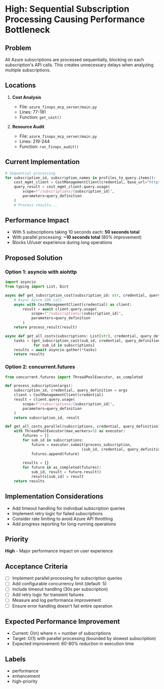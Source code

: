 # High: Sequential Subscription Processing Causing Performance Bottleneck

## Problem
All Azure subscriptions are processed sequentially, blocking on each subscription's API calls. This creates unnecessary delays when analyzing multiple subscriptions.

## Locations
1. **Cost Analysis**
   - File: `azure_finops_mcp_server/main.py`
   - Lines: 77-181
   - Function: `get_cost()`

2. **Resource Audit**
   - File: `azure_finops_mcp_server/main.py`
   - Lines: 219-244
   - Function: `run_finops_audit()`

## Current Implementation
```python
# Sequential processing
for subscription_id, subscription_names in profiles_to_query.items():
    cost_mgmt_client = CostManagementClient(credential, base_url="https://management.azure.com")
    query_result = cost_mgmt_client.query.usage(
        scope=f"/subscriptions/{subscription_id}",
        parameters=query_definition
    )
    # Process results...
```

## Performance Impact
- With 5 subscriptions taking 10 seconds each: **50 seconds total**
- With parallel processing: **~10 seconds total** (80% improvement)
- Blocks UI/user experience during long operations

## Proposed Solution

### Option 1: asyncio with aiohttp
```python
import asyncio
from typing import List, Dict

async def get_subscription_cost(subscription_id: str, credential, query_definition) -> Dict:
    # Async Azure SDK call
    async with CostManagementClient(credential) as client:
        result = await client.query.usage(
            scope=f"/subscriptions/{subscription_id}",
            parameters=query_definition
        )
    return process_result(result)

async def get_all_costs(subscriptions: List[str], credential, query_definition):
    tasks = [get_subscription_cost(sub_id, credential, query_definition) 
             for sub_id in subscriptions]
    results = await asyncio.gather(*tasks)
    return results
```

### Option 2: concurrent.futures
```python
from concurrent.futures import ThreadPoolExecutor, as_completed

def process_subscription(args):
    subscription_id, credential, query_definition = args
    client = CostManagementClient(credential)
    result = client.query.usage(
        scope=f"/subscriptions/{subscription_id}",
        parameters=query_definition
    )
    return subscription_id, result

def get_all_costs_parallel(subscriptions, credential, query_definition):
    with ThreadPoolExecutor(max_workers=5) as executor:
        futures = []
        for sub_id in subscriptions:
            future = executor.submit(process_subscription, 
                                   (sub_id, credential, query_definition))
            futures.append(future)
        
        results = {}
        for future in as_completed(futures):
            sub_id, result = future.result()
            results[sub_id] = result
    return results
```

## Implementation Considerations
- Add timeout handling for individual subscription queries
- Implement retry logic for failed subscriptions
- Consider rate limiting to avoid Azure API throttling
- Add progress reporting for long-running operations

## Priority
**High** - Major performance impact on user experience

## Acceptance Criteria
- [ ] Implement parallel processing for subscription queries
- [ ] Add configurable concurrency limit (default: 5)
- [ ] Include timeout handling (30s per subscription)
- [ ] Add retry logic for transient failures
- [ ] Measure and log performance improvement
- [ ] Ensure error handling doesn't fail entire operation

## Expected Performance Improvement
- Current: O(n) where n = number of subscriptions
- Target: O(1) with parallel processing (bounded by slowest subscription)
- Expected improvement: 60-80% reduction in execution time

## Labels
- performance
- enhancement
- high-priority